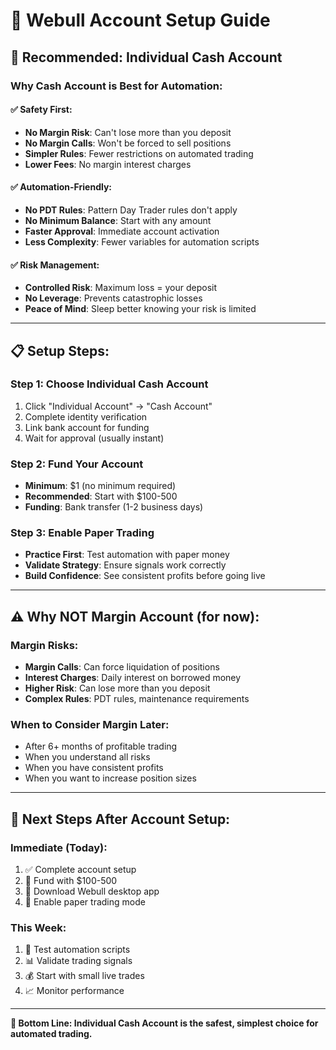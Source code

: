 # 🏢 Webull Account Setup Guide

## 🎯 **Recommended: Individual Cash Account**

### **Why Cash Account is Best for Automation:**

#### **✅ Safety First:**
- **No Margin Risk**: Can't lose more than you deposit
- **No Margin Calls**: Won't be forced to sell positions
- **Simpler Rules**: Fewer restrictions on automated trading
- **Lower Fees**: No margin interest charges

#### **✅ Automation-Friendly:**
- **No PDT Rules**: Pattern Day Trader rules don't apply
- **No Minimum Balance**: Start with any amount
- **Faster Approval**: Immediate account activation
- **Less Complexity**: Fewer variables for automation scripts

#### **✅ Risk Management:**
- **Controlled Risk**: Maximum loss = your deposit
- **No Leverage**: Prevents catastrophic losses
- **Peace of Mind**: Sleep better knowing your risk is limited

---

## 📋 **Setup Steps:**

### **Step 1: Choose Individual Cash Account**
1. Click "Individual Account" → "Cash Account"
2. Complete identity verification
3. Link bank account for funding
4. Wait for approval (usually instant)

### **Step 2: Fund Your Account**
- **Minimum**: $1 (no minimum required)
- **Recommended**: Start with $100-500
- **Funding**: Bank transfer (1-2 business days)

### **Step 3: Enable Paper Trading**
- **Practice First**: Test automation with paper money
- **Validate Strategy**: Ensure signals work correctly
- **Build Confidence**: See consistent profits before going live

---

## ⚠️ **Why NOT Margin Account (for now):**

### **Margin Risks:**
- **Margin Calls**: Can force liquidation of positions
- **Interest Charges**: Daily interest on borrowed money
- **Higher Risk**: Can lose more than you deposit
- **Complex Rules**: PDT rules, maintenance requirements

### **When to Consider Margin Later:**
- After 6+ months of profitable trading
- When you understand all risks
- When you have consistent profits
- When you want to increase position sizes

---

## 🚀 **Next Steps After Account Setup:**

### **Immediate (Today):**
1. ✅ Complete account setup
2. 🔄 Fund with $100-500
3. 📱 Download Webull desktop app
4. 🧪 Enable paper trading mode

### **This Week:**
1. 🔄 Test automation scripts
2. 📊 Validate trading signals
3. 💰 Start with small live trades
4. 📈 Monitor performance

---

**🎯 Bottom Line: Individual Cash Account is the safest, simplest choice for automated trading.**
